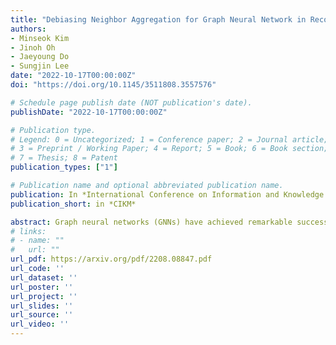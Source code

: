 ```yaml
---
title: "Debiasing Neighbor Aggregation for Graph Neural Network in Recommender Systems (CIKM 2022)"
authors:
- Minseok Kim
- Jinoh Oh
- Jaeyoung Do
- Sungjin Lee
date: "2022-10-17T00:00:00Z"
doi: "https://doi.org/10.1145/3511808.3557576"

# Schedule page publish date (NOT publication's date).
publishDate: "2022-10-17T00:00:00Z"

# Publication type.
# Legend: 0 = Uncategorized; 1 = Conference paper; 2 = Journal article;
# 3 = Preprint / Working Paper; 4 = Report; 5 = Book; 6 = Book section;
# 7 = Thesis; 8 = Patent
publication_types: ["1"]

# Publication name and optional abbreviated publication name.
publication: In *International Conference on Information and Knowledge Management*
publication_short: in *CIKM*

abstract: Graph neural networks (GNNs) have achieved remarkable success in recommender systems by representing users and items based on their historical interactions. 
# links:
# - name: ""
#   url: ""
url_pdf: https://arxiv.org/pdf/2208.08847.pdf
url_code: ''
url_dataset: ''
url_poster: ''
url_project: ''
url_slides: ''
url_source: ''
url_video: ''
---
```


